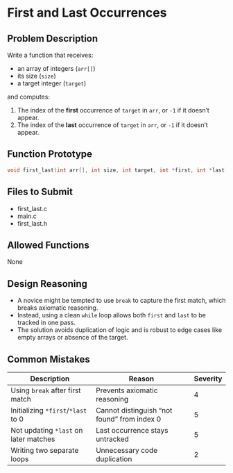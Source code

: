 # First and Last Occurrences

## Problem Description

Write a function that receives:

- an array of integers (`arr[]`)
- its size (`size`)
- a target integer (`target`)

and computes:

1. The index of the **first** occurrence of `target` in `arr`, or `-1` if it doesn’t appear.
2. The index of the **last** occurrence of `target` in `arr`, or `-1` if it doesn’t appear.

## Function Prototype

```c
void first_last(int arr[], int size, int target, int *first, int *last);
```

## Files to Submit

- first_last.c  
- main.c  
- first_last.h

## Allowed Functions

None

## Design Reasoning

- A novice might be tempted to use `break` to capture the first match, which breaks axiomatic reasoning.
- Instead, using a clean `while` loop allows both `first` and `last` to be tracked in one pass.
- The solution avoids duplication of logic and is robust to edge cases like empty arrays or absence of the target.

## Common Mistakes

| Description | Reason | Severity |
|---|---|---|
| Using `break` after first match | Prevents axiomatic reasoning | 4 |
| Initializing `*first`/`*last` to 0 | Cannot distinguish “not found” from index 0 | 5 |
| Not updating `*last` on later matches | Last occurrence stays untracked | 5 |
| Writing two separate loops | Unnecessary code duplication | 2 |
